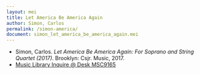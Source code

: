 ```yaml
---
layout: mei
title: Let America Be America Again
author: Simon, Carlos
permalink: /simon-america/
document: simon_let_america_be_america_again.mei
---
```


- Simon, Carlos. *Let America Be America Again: For Soprano and String Quartet (2017).* Brooklyn: Csjr. Music, 2017.
- <a href="https://tufts-primo.hosted.exlibrisgroup.com/permalink/f/bnf7qa/01TUN_ALMA21278577910003851" target="_blank">Music Library Inquire @ Desk 	MSC9165</a>
